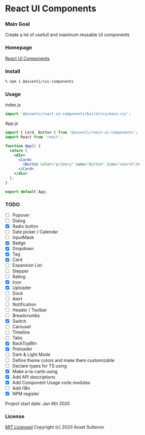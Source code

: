 # React UI Components

### Main Goal
Create a lot of usefull and maximum reusable UI components

### Homepage
[React UI Components](https://r-ui-components.netlify.com/)

### Install
```bash
% npm i @assenti/rui-components
```

### Usage
index.js
```jsx
import '@assenti/react-ui-components/build/css/main.css';
```
App.js
```jsx
import { Card, Button } from '@assenti/react-ui-components';
import React from 'react';

function App() {
  return (
    <div>
      <Card>
        <Button color="primary" name="Button" icon="search"/>
      </Card>
    </div>
  );
}

export default App;
```


### TODO
- [ ] Popover
- [ ] Dialog
- [X] Radio button
- [ ] Date picker / Calendar
- [ ] InputMask 
- [X] Badge
- [X] Dropdown
- [X] Tag
- [X] Card
- [ ] Expansion List
- [ ] Stepper
- [ ] Rating
- [X] Icon
- [X] Uploader
- [ ] Dock
- [ ] Alert
- [ ] Notification
- [ ] Header / Toolbar
- [ ] Breadcrumbs
- [X] Switch
- [ ] Carousel
- [ ] Timeline
- [ ] Tabs
- [X] BackTopBtn
- [X] Preloader
- [ ] Dark & Light Mode
- [ ] Define theme colors and make them customizable
- [ ] Declare types for TS using
- [X] Make a-la-carte using 
- [X] Add API descriptions
- [X] Add Component Usage code modules
- [ ] Add i18n
- [X] NPM register

Project start date: Jan 6th 2020

### License

[MIT Licensed](/LICENSE)
Copyright (c) 2020 Asset Sultanov
